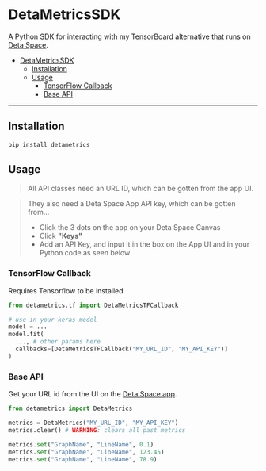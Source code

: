 # DetaMetricsSDK

A Python SDK for interacting with my TensorBoard alternative that runs on [Deta Space](https://deta.space).

- [DetaMetricsSDK](#detametricssdk)
  - [Installation](#installation)
  - [Usage](#usage)
    - [TensorFlow Callback](#tensorflow-callback)
    - [Base API](#base-api)

---

## Installation

```powershell
pip install detametrics
```

## Usage

> All API classes need an URL ID, which can be gotten from the app UI.

> They also need a Deta Space App API key, which can be gotten from...
> - Click the 3 dots on the app on your Deta Space Canvas
> - Click **"Keys"**
> - Add an API Key, and input it in the box on the App UI and in your Python code as seen below

### TensorFlow Callback
Requires Tensorflow to be installed.

```python
from detametrics.tf import DetaMetricsTFCallback

# use in your keras model
model = ...
model.fit(
  ..., # other params here
  callbacks=[DetaMetricsTFCallback("MY_URL_ID", "MY_API_KEY")]
)
```

### Base API
Get your URL id from the UI on the [Deta Space app](https://deta.space/discovery/@sam-the-programmer/detametrics).

```python
from detametrics import DetaMetrics

metrics = DetaMetrics("MY_URL_ID", "MY_API_KEY")
metrics.clear() # WARNING: clears all past metrics

metrics.set("GraphName", "LineName", 0.1)
metrics.set("GraphName", "LineName", 123.45)
metrics.set("GraphName", "LineName", 78.9)
```
